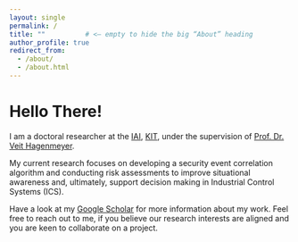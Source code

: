 ```yaml
---
layout: single
permalink: /
title: ""          # <— empty to hide the big “About” heading
author_profile: true
redirect_from:
  - /about/
  - /about.html
---
```


# Hello There!

<div class="intro-copy">

I am a doctoral researcher at the [IAI](https://www.iai.kit.edu/english/index.php), [KIT](https://www.kit.edu/english/index.php), under the supervision of [Prof. Dr. Veit Hagenmeyer](https://www.iai.kit.edu/english/921_1213.php).

My current research focuses on developing a security event correlation algorithm and conducting risk assessments to improve situational awareness and, ultimately, support decision making in Industrial Control Systems (ICS).

Have a look at my [Google Scholar](https://scholar.google.com/citations?user=qD-W9UoAAAAJ&hl=tr&oi=ao) for more information about my work. Feel free to reach out to me, if you believe our research interests are aligned and you are keen to collaborate on a project.
</div>

